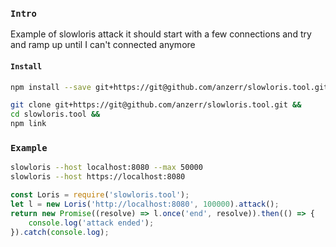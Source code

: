 
### `Intro`
Example of slowloris attack it should start with a few connections and try and ramp up until I can't connected anymore

#### `Install`
``` bash
npm install --save git+https://git@github.com/anzerr/slowloris.tool.git
```

``` bash
git clone git+https://git@github.com/anzerr/slowloris.tool.git &&
cd slowloris.tool &&
npm link
```

### `Example`

``` bash
slowloris --host localhost:8080 --max 50000
slowloris --host https://localhost:8080
```

``` javascript
const Loris = require('slowloris.tool');
let l = new Loris('http://localhost:8080', 100000).attack();
return new Promise((resolve) => l.once('end', resolve)).then(() => {
	console.log('attack ended');
}).catch(console.log);
```
